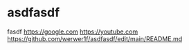 # asdfasdf
fasdf
https://google.com
https://youtube.com
https://github.com/werwer1f/asdfasdf/edit/main/README.md
